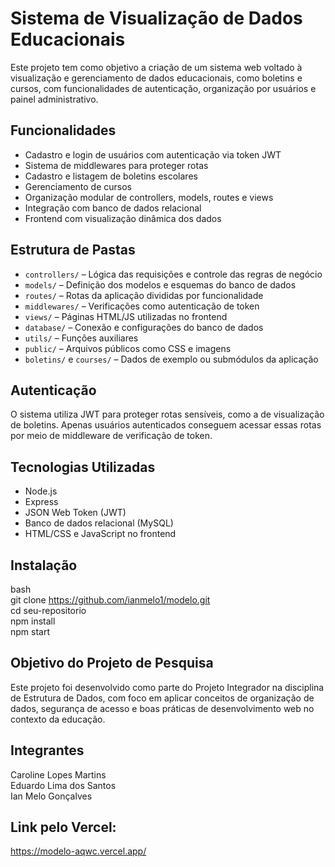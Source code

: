 # Sistema de Visualização de Dados Educacionais

Este projeto tem como objetivo a criação de um sistema web voltado à visualização e gerenciamento de dados educacionais, como boletins e cursos, com funcionalidades de autenticação, organização por usuários e painel administrativo.

## Funcionalidades
- Cadastro e login de usuários com autenticação via token JWT
- Sistema de middlewares para proteger rotas
- Cadastro e listagem de boletins escolares
- Gerenciamento de cursos
- Organização modular de controllers, models, routes e views
- Integração com banco de dados relacional
- Frontend com visualização dinâmica dos dados

## Estrutura de Pastas
- `controllers/` – Lógica das requisições e controle das regras de negócio  
- `models/` – Definição dos modelos e esquemas do banco de dados  
- `routes/` – Rotas da aplicação divididas por funcionalidade  
- `middlewares/` – Verificações como autenticação de token  
- `views/` – Páginas HTML/JS utilizadas no frontend  
- `database/` – Conexão e configurações do banco de dados  
- `utils/` – Funções auxiliares  
- `public/` – Arquivos públicos como CSS e imagens  
- `boletins/` e `courses/` – Dados de exemplo ou submódulos da aplicação

## Autenticação
O sistema utiliza JWT para proteger rotas sensíveis, como a de visualização de boletins. Apenas usuários autenticados conseguem acessar essas rotas por meio de middleware de verificação de token.

## Tecnologias Utilizadas
- Node.js
- Express
- JSON Web Token (JWT)
- Banco de dados relacional (MySQL)
- HTML/CSS e JavaScript no frontend

## Instalação
bash  
git clone https://github.com/ianmelo1/modelo.git  
cd seu-repositorio  
npm install  
npm start  

## Objetivo do Projeto de Pesquisa
Este projeto foi desenvolvido como parte do Projeto Integrador na disciplina de Estrutura de Dados, com foco em aplicar conceitos de organização de dados, segurança de acesso e boas práticas de desenvolvimento web no contexto da educação.

## Integrantes
Caroline Lopes Martins  
Eduardo Lima dos Santos  
Ian Melo Gonçalves  

## Link pelo Vercel:
https://modelo-aqwc.vercel.app/
